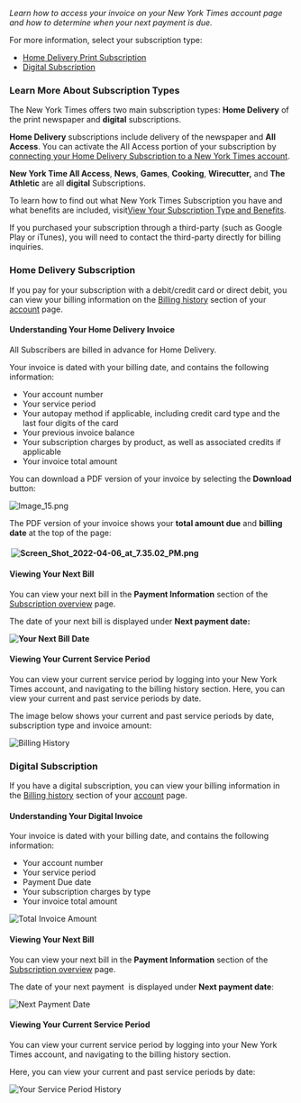 _Learn how to access your invoice on your New York Times account page and how to determine when your next payment is due._

For more information, select your subscription type:

- [Home Delivery Print Subscription](#h_01FQ0GKWKEMJ97D0YT6KEHFFVD)
- [Digital Subscription](#h_01FQMY0802DAE8G8KDNHTDY5TZ)

### Learn More About Subscription Types

The New York Times offers two main subscription types: **Home Delivery** of the print newspaper and **digital** subscriptions.

**Home Delivery** subscriptions include delivery of the newspaper and **All Access**. You can activate the All Access portion of your subscription by [connecting your Home Delivery Subscription to a New York Times account](http://myaccount.nytimes.com/link/homedelivery).

**New York Time All Access**, **News**, **Games**, **Cooking**, **Wirecutter,** and **The Athletic** are all **digital** Subscriptions.

To learn how to find out what New York Times Subscription you have and what benefits are included, visit[View Your Subscription Type and Benefits](https://help.nytimes.com/hc/en-us/articles/4413745347860).

If you purchased your subscription through a third-party (such as Google Play or iTunes), you will need to contact the third-party directly for billing inquiries.

### Home Delivery Subscription

If you pay for your subscription with a debit/credit card or direct debit, you can view your billing information on the [Billing history](http://myaccount.nytimes.com/seg/subscription/billing) section of your [account](https://myaccount.nytimes.com/) page.

#### **Understanding Your Home Delivery Invoice** 

All Subscribers are billed in advance for Home Delivery.

Your invoice is dated with your billing date, and contains the following information:

- Your account number
- Your service period
- Your autopay method if applicable, including credit card type and the last four digits of the card
- Your previous invoice balance
- Your subscription charges by product, as well as associated credits if applicable
- Your invoice total amount

You can download a PDF version of your invoice by selecting the **Download** button:

![Image_15.png](https://help.nytimes.com/hc/article_attachments/5388859504148/Image_15.png)

The PDF version of your invoice shows your **total amount due** and **billing date** at the top of the page:

####  ![Screen_Shot_2022-04-06_at_7.35.02_PM.png](https://help.nytimes.com/hc/article_attachments/5388672597396/Screen_Shot_2022-04-06_at_7.35.02_PM.png)

#### **Viewing Your Next Bill**

You can view your next bill in the **Payment Information** section of the [Subscription overview](https://myaccount.nytimes.com/seg/subscription) page.

The date of your next bill is displayed under **Next payment date:**

**![Your Next Bill Date](https://help.nytimes.com/hc/article_attachments/4413147615508/Screen_Shot_2021-12-15_at_9.05.15_PM.png)**

#### **Viewing Your Current Service Period** 

You can view your current service period by logging into your New York Times account, and navigating to the billing history section. Here, you can view your current and past service periods by date.

The image below shows your current and past service periods by date, subscription type and invoice amount:

![Billing History](https://help.nytimes.com/hc/article_attachments/4413134306836/Screen_Shot_2021-12-15_at_9.07.41_PM.png)

### Digital Subscription

If you have a digital subscription, you can view your billing information in the [Billing history](http://myaccount.nytimes.com/seg/subscription/billing) section of your [account](https://myaccount.nytimes.com/) page.

#### **Understanding Your Digital Invoice**

Your invoice is dated with your billing date, and contains the following information:

- Your account number
- Your service period
- Payment Due date
- Your subscription charges by type
- Your invoice total amount

![Total Invoice Amount](https://help.nytimes.com/hc/article_attachments/4413134316436/Screen_Shot_2021-12-15_at_9.09.17_PM.png)

#### **Viewing Your Next Bill** 

You can view your next bill in the **Payment Information** section of the [Subscription overview](http://myaccount.nytimes.com/seg/subscription/billing) page.

The date of your next payment  is displayed under **Next payment date**:

![Next Payment Date](https://help.nytimes.com/hc/article_attachments/4413142083092/Screen_Shot_2021-12-15_at_9.10.49_PM.png)

#### **Viewing Your Current Service Period** 

You can view your current service period by logging into your New York Times account, and navigating to the billing history section.

Here, you can view your current and past service periods by date:

![Your Service Period History](https://help.nytimes.com/hc/article_attachments/4413147741332/Screen_Shot_2021-12-15_at_9.12.31_PM.png)
